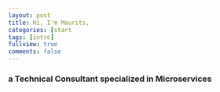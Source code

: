 ```yaml
---
layout: post
title: Hi, I'm Maurits,
categories: [start
tags: [intro]
fullview: true
comments: false
---
```


### a Technical Consultant specialized in **Microservices**
